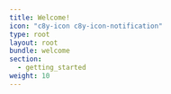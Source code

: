 ```yaml
---
title: Welcome!
icon: "c8y-icon c8y-icon-notification"
type: root
layout: root
bundle: welcome
section: 
  - getting_started
weight: 10
---
```

